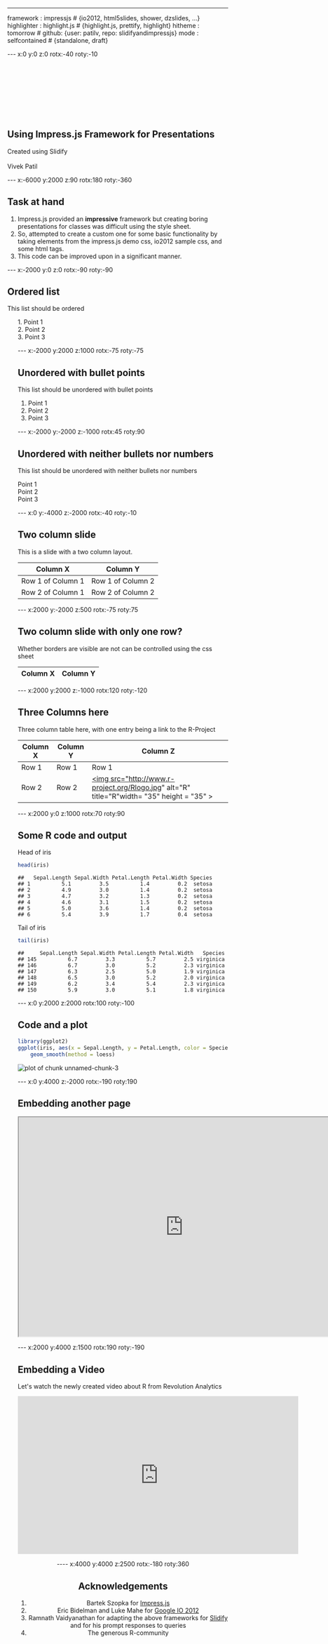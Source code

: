 ---
framework   : impressjs   # {io2012, html5slides, shower, dzslides, ...}
highlighter : highlight.js  # {highlight.js, prettify, highlight}
hitheme     : tomorrow      # 
github: {user: patilv, repo: slidifyandimpressjs}
mode        : selfcontained # {standalone, draft}


---  x:0 y:0 z:0 rotx:-40 roty:-10 

<br><br><br><br><br><br><br>

## Using Impress.js Framework for Presentations
  
Created using Slidify <br><br>
<super> Vivek Patil 

---  x:-6000 y:2000 z:90 rotx:180 roty:-360 
  
## Task at hand
  
1. Impress.js provided an **impressive** framework but creating boring presentations for classes was difficult using the style sheet. 
2. So, attempted to create a custom one for some basic functionality by taking elements from the impress.js demo css, io2012 sample css, and some html tags.
3. This code can be improved upon in a significant manner.

---  x:-2000 y:0 z:0 rotx:-90 roty:-90 
  
## Ordered list
  
This list should be ordered
<ol>
1. Point 1<br>
2. Point 2<br>
3. Point 3

---  x:-2000 y:2000 z:1000 rotx:-75 roty:-75 
  
## Unordered with bullet points
  
This list should be unordered with bullet points

1. Point 1
2. Point 2
3. Point 3

---  x:-2000 y:-2000 z:-1000 rotx:45 roty:90 

## Unordered with neither bullets nor numbers
  
This list should be unordered with neither bullets nor numbers

Point 1 <br>
Point 2 <br>
Point 3

---  x:0 y:-4000 z:-2000 rotx:-40 roty:-10 

## Two column slide

This is a slide with a two column layout.

Column X | Column Y 
---------|----------
Row 1 of Column 1    | Row 1 of Column 2    
Row 2 of Column 1    | Row 2 of Column 2    

---  x:2000 y:-2000 z:500 rotx:-75 roty:75   

## Two column slide with only one row?

Whether borders are visible are not can be controlled using the css sheet

Column X | Column Y 
---------|----------


---  x:2000 y:2000 z:-1000 rotx:120 roty:-120 
  
## Three Columns here
  
Three column table here, with one entry being a link to the R-Project

Column X | Column Y | Column Z
---------|----------|---------
Row 1    | Row 1    |  Row 1
Row 2    | Row 2    |  <a href="http://www.r-project.org" target="_blank"><img src="http://www.r-project.org/Rlogo.jpg" alt="R" title="R"width= "35" height = "35" ></a>


---  x:2000 y:0 z:1000 rotx:70 roty:90

## Some R code and output

Head of iris


```r
head(iris)
```

```
##   Sepal.Length Sepal.Width Petal.Length Petal.Width Species
## 1          5.1         3.5          1.4         0.2  setosa
## 2          4.9         3.0          1.4         0.2  setosa
## 3          4.7         3.2          1.3         0.2  setosa
## 4          4.6         3.1          1.5         0.2  setosa
## 5          5.0         3.6          1.4         0.2  setosa
## 6          5.4         3.9          1.7         0.4  setosa
```

Tail of iris


```r
tail(iris)
```

```
##     Sepal.Length Sepal.Width Petal.Length Petal.Width   Species
## 145          6.7         3.3          5.7         2.5 virginica
## 146          6.7         3.0          5.2         2.3 virginica
## 147          6.3         2.5          5.0         1.9 virginica
## 148          6.5         3.0          5.2         2.0 virginica
## 149          6.2         3.4          5.4         2.3 virginica
## 150          5.9         3.0          5.1         1.8 virginica
```


--- x:0 y:2000 z:2000 rotx:100 roty:-100 

## Code and a plot


```r
library(ggplot2)
ggplot(iris, aes(x = Sepal.Length, y = Petal.Length, color = Species)) + geom_point() + 
    geom_smooth(method = loess)
```

![plot of chunk unnamed-chunk-3](assets/fig/unnamed-chunk-3.png) 


---   x:0 y:4000 z:-2000 rotx:-190 roty:190 

## Embedding another page 

<iframe src="http://www.rstudio.com/" style="min-height: 500px; min-width: 750px;"></iframe>

--- x:2000 y:4000 z:1500 rotx:190 roty:-190

## Embedding a Video

Let's watch the newly created video about R from Revolution Analytics  
<center>
<iframe width="640" height="360" src="http://www.youtube.com/embed/TR2bHSJ_eck?feature=player_embedded" frameborder="0" allowfullscreen></iframe>

---- x:4000 y:4000 z:2500 rotx:-180 roty:360

## Acknowledgements

1. Bartek Szopka for <a href="https://github.com/bartaz/impress.js" target="_blank"> Impress.js </a>
2. Eric Bidelman and Luke Mahe for <a href="https://code.google.com/p/io-2012-slides/" target="_blank">Google IO 2012</a>
3. Ramnath Vaidyanathan for adapting the above frameworks for <a href="http://slidify.org/" target="_blank"> Slidify </a> and for his prompt responses to queries 
4. The generous R-community 





